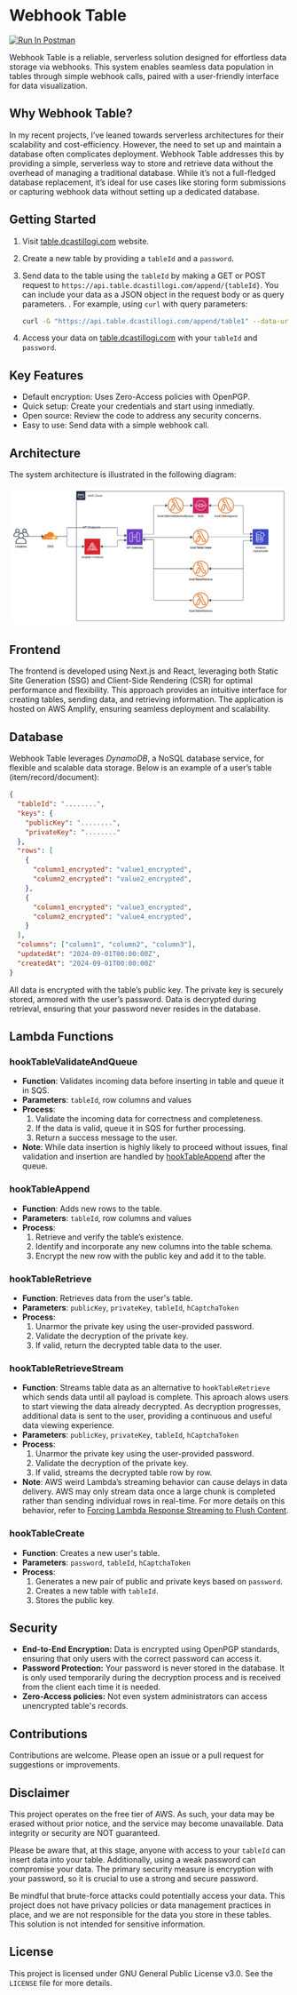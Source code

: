 # Webhook Table

[<img src="https://run.pstmn.io/button.svg" alt="Run In Postman" style="width: 128px; height: 32px;">](https://app.getpostman.com/run-collection/15715400-f2e331ac-3dc7-410f-88cd-dceb4525d21c?action=collection%2Ffork&source=rip_markdown&collection-url=entityId%3D15715400-f2e331ac-3dc7-410f-88cd-dceb4525d21c%26entityType%3Dcollection%26workspaceId%3D882bbe8c-d0d2-4cdd-b2c2-0d95ce90c607)

Webhook Table is a reliable, serverless solution designed for effortless data storage via webhooks. This system enables seamless data population in tables through simple webhook calls, paired with a user-friendly interface for data visualization.

## Why Webhook Table?

In my recent projects, I’ve leaned towards serverless architectures for their scalability and cost-efficiency. However, the need to set up and maintain a database often complicates deployment. Webhook Table addresses this by providing a simple, serverless way to store and retrieve data without the overhead of managing a traditional database. While it’s not a full-fledged database replacement, it’s ideal for use cases like storing form submissions or capturing webhook data without setting up a dedicated database.

## Getting Started

1. Visit [table.dcastillogi.com](https://table.dcastillogi.com/) website.
2. Create a new table by providing a `tableId` and a `password`.
3. Send data to the table using the `tableId` by making a GET or POST request to `https://api.table.dcastillogi.com/append/{tableId}`. You can include your data as a JSON object in the request body or as query parameters. . For example, using `curl` with query parameters:

    ```bash
    curl -G "https://api.table.dcastillogi.com/append/table1" --data-urlencode "column1=value1" --data-urlencode "column2=value2"
    ```

4. Access your data on [table.dcastillogi.com](https://table.dcastillogi.com/) with your `tableId` and `password`.

## Key Features

-   Default encryption: Uses Zero-Access policies with OpenPGP.
-   Quick setup: Create your credentials and start using inmediatly.
-   Open source: Review the code to address any security concerns.
-   Easy to use: Send data with a simple webhook call.

## Architecture

The system architecture is illustrated in the following diagram:

[![Architecture](./architecture.png)](./architecture.png)

## Frontend

The frontend is developed using Next.js and React, leveraging both Static Site Generation (SSG) and Client-Side Rendering (CSR) for optimal performance and flexibility. This approach provides an intuitive interface for creating tables, sending data, and retrieving information. The application is hosted on AWS Amplify, ensuring seamless deployment and scalability.

## Database

Webhook Table leverages _DynamoDB_, a NoSQL database service, for flexible and scalable data storage. Below is an example of a user’s table (item/record/document):

```json
{
  "tableId": "........",
  "keys": {
    "publicKey": "........",
    "privateKey": "........"
  },
  "rows": [
    {
      "column1_encrypted": "value1_encrypted",
      "column2_encrypted": "value2_encrypted",
    },
    {
      "column1_encrypted": "value3_encrypted",
      "column2_encrypted": "value4_encrypted",
    }
  ],
  "columns": ["column1", "column2", "column3"],
  "updatedAt": "2024-09-01T00:00:00Z",
  "createdAt": "2024-09-01T00:00:00Z"
}
```

All data is encrypted with the table’s public key. The private key is securely stored, armored with the user’s password. Data is decrypted during retrieval, ensuring that your password never resides in the database.

## Lambda Functions

### hookTableValidateAndQueue

-   **Function**: Validates incoming data before inserting in table and queue it in SQS.
-   **Parameters**: `tableId`, row columns and values
-   **Process**:
    1. Validate the incoming data for correctness and completeness.
    2. If the data is valid, queue it in SQS for further processing.
    3. Return a success message to the user.
-   **Note**: While data insertion is highly likely to proceed without issues, final validation and insertion are handled by [hookTableAppend](#hooktableappend) after the queue.

### hookTableAppend

-   **Function**: Adds new rows to the table.
-   **Parameters**: `tableId`, row columns and values
-   **Process**:
    1. Retrieve and verify the table’s existence.
    2. Identify and incorporate any new columns into the table schema.
    3. Encrypt the new row with the public key and add it to the table.

### hookTableRetrieve

-   **Function**: Retrieves data from the user's table.
-   **Parameters**: `publicKey`, `privateKey`, `tableId`, `hCaptchaToken`
-   **Process**:
    1. Unarmor the private key using the user-provided password.
    2. Validate the decryption of the private key.
    3. If valid, return the decrypted table data to the user.

### hookTableRetrieveStream

-   **Function**: Streams table data as an alternative to `hookTableRetrieve` which sends data until all payload is complete. This aproach alows users to start viewing the data already decrypted. As decryption progresses, additional data is sent to the user, providing a continuous and useful data viewing experience.
-   **Parameters**: `publicKey`, `privateKey`, `tableId`, `hCaptchaToken`
-   **Process**:
    1. Unarmor the private key using the user-provided password.
    2. Validate the decryption of the private key.
    3. If valid, streams the decrypted table row by row.
-   **Note**: AWS weird Lambda’s streaming behavior can cause delays in data delivery. AWS may only stream data once a large chunk is completed rather than sending individual rows in real-time. For more details on this behavior, refer to [Forcing Lambda Response Streaming to Flush Content](https://betterdev.blog/lambda-response-streaming-flush-content/).

### hookTableCreate

-   **Function**: Creates a new user's table.
-   **Parameters**: `password`, `tableId`, `hCaptchaToken`
-   **Process**:
    1. Generates a new pair of public and private keys based on `password`.
    2. Creates a new table with `tableId`.
    3. Stores the public key.

## Security

-   **End-to-End Encryption:** Data is encrypted using OpenPGP standards, ensuring that only users with the correct password can access it.
-   **Password Protection:** Your password is never stored in the database. It is only used temporarily during the decryption process and is received from the client each time it is needed.
-   **Zero-Access policies:** Not even system administrators can access unencrypted table's records.

## Contributions

Contributions are welcome. Please open an issue or a pull request for suggestions or improvements.

## Disclaimer

This project operates on the free tier of AWS. As such, your data may be erased without prior notice, and the service may become unavailable. Data integrity or security are NOT guaranteed.

Please be aware that, at this stage, anyone with access to your `tableId` can insert data into your table. Additionally, using a weak password can compromise your data. The primary security measure is encryption with your password, so it is crucial to use a strong and secure password.

Be mindful that brute-force attacks could potentially access your data. This project does not have privacy policies or data management practices in place, and we are not responsible for the data you store in these tables. This solution is not intended for sensitive information.

## License

This project is licensed under GNU General Public License v3.0. See the `LICENSE` file for more details.
